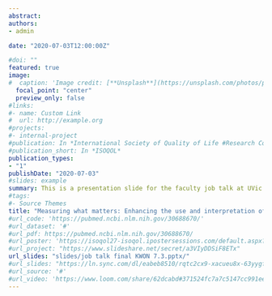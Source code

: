 ```yaml
---
abstract:
authors:
- admin

date: "2020-07-03T12:00:00Z"

#doi: ""
featured: true
image:
#  caption: 'Image credit: [**Unsplash**](https://unsplash.com/photos/pLCdAaMFLTE)'
  focal_point: "center"
  preview_only: false
#links:
#- name: Custom Link
#  url: http://example.org
#projects:
#- internal-project
#publication: In *International Society of Quality of Life #Research Conference*
#publication_short: In *ISOQOL*
publication_types:
- "1"
publishDate: "2020-07-03"
#slides: example
summary: This is a presentation slide for the faculty job talk at UVic. 
#tags:
#- Source Themes
title: "Measuring what matters: Enhancing the use and interpretation of patient-reported outcomes in healthcare delivery"
#url_code: 'https://pubmed.ncbi.nlm.nih.gov/30688670/'
#url_dataset: '#'
#url_pdf: https://pubmed.ncbi.nlm.nih.gov/30688670/
#url_poster: 'https://isoqol27-isoqol.ipostersessions.com/default.aspx?s=92-DC-9D-#CE-6D-FA-6A-42-DB-DA-BC-29-5C-06-D3-7D'
#url_project: "https://www.slideshare.net/secret/a3VIyDDSiF8ETx"
url_slides: "slides/job talk final KWON 7.3.pptx/"
#url_slides: "https://ln.sync.com/dl/eabeb8510/rqtc2cx9-xacueu8x-63yygf64-4t2kbn93"
#url_source: '#'
#url_video: 'https://www.loom.com/share/62dcabd#371524fc7a7c5147cc991ee2d'
---
```

